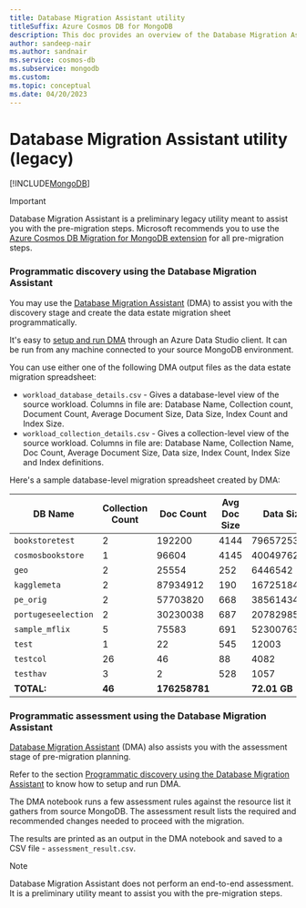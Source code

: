 ```yaml
---
title: Database Migration Assistant utility
titleSuffix: Azure Cosmos DB for MongoDB
description: This doc provides an overview of the Database Migration Assistant legacy utility.
author: sandeep-nair
ms.author: sandnair
ms.service: cosmos-db
ms.subservice: mongodb
ms.custom: 
ms.topic: conceptual
ms.date: 04/20/2023
---
```


# Database Migration Assistant utility (legacy)

[!INCLUDE[MongoDB](../includes/appliesto-mongodb.md)]

> [!IMPORTANT]  
> Database Migration Assistant is a preliminary legacy utility meant to assist you with the pre-migration steps. Microsoft recommends you to use the [Azure Cosmos DB Migration for MongoDB extension](/sql/azure-data-studio/extensions/database-migration-for-mongo-extension) for all pre-migration steps.

### Programmatic discovery using the Database Migration Assistant

You may use the [Database Migration Assistant](https://github.com/AzureCosmosDB/Cosmos-DB-Migration-Assistant-for-API-for-MongoDB) (DMA) to assist you with the discovery stage and create the data estate migration sheet programmatically.

It's easy to [setup and run DMA](https://github.com/AzureCosmosDB/Cosmos-DB-Migration-Assistant-for-API-for-MongoDB#how-to-run-the-dma) through an Azure Data Studio client. It can be run from any machine connected to your source MongoDB environment.

You can use either one of the following DMA output files as the data estate migration spreadsheet:

* `workload_database_details.csv` - Gives a database-level view of the source workload. Columns in file are: Database Name, Collection count, Document Count, Average Document Size, Data Size, Index Count and Index Size.
* `workload_collection_details.csv` - Gives a collection-level view of the source workload. Columns in file are: Database Name, Collection Name, Doc Count, Average Document Size, Data size, Index Count, Index Size and Index definitions.

Here's a sample database-level migration spreadsheet created by DMA:

| DB Name | Collection Count | Doc Count | Avg Doc Size | Data Size | Index Count | Index Size |
| --- | --- | --- | --- | --- | --- | --- |
| `bookstoretest` | 2 | 192200 | 4144 | 796572532 | 7 | 260636672 |
| `cosmosbookstore` | 1 | 96604 | 4145 | 400497620 | 1 | 1814528 |
| `geo` | 2 | 25554 | 252 | 6446542 | 2 | 266240 |
| `kagglemeta` | 2 | 87934912 | 190 | 16725184704 | 2 | 891363328 |
| `pe_orig` | 2 | 57703820 | 668 | 38561434711 | 2 | 861605888 |
| `portugeseelection` | 2 | 30230038 | 687 | 20782985862 | 1 | 450932736 |
| `sample_mflix` | 5 | 75583 | 691 | 52300763 | 5 | 798720 |
| `test` | 1 | 22 | 545 | 12003 | 0 | 0 |
| `testcol` | 26 | 46 | 88 | 4082 | 32 | 589824 |
| `testhav` | 3 | 2 | 528 | 1057 | 3 | 36864 |
| **TOTAL:** | **46** | **176258781** | | **72.01 GB** | | **2.3 GB** |

### Programmatic assessment using the Database Migration Assistant

[Database Migration Assistant](https://github.com/AzureCosmosDB/Cosmos-DB-Migration-Assistant-for-API-for-MongoDB) (DMA) also assists you with the assessment stage of pre-migration planning.

Refer to the section [Programmatic discovery using the Database Migration Assistant](#programmatic-discovery-using-the-database-migration-assistant) to know how to setup and run DMA.

The DMA notebook runs a few assessment rules against the resource list it gathers from source MongoDB. The assessment result lists the required and recommended changes needed to proceed with the migration.

The results are printed as an output in the DMA notebook and saved to a CSV file - `assessment_result.csv`.

> [!NOTE]
> Database Migration Assistant does not perform an end-to-end assessment. It is a preliminary utility meant to assist you with the pre-migration steps.

